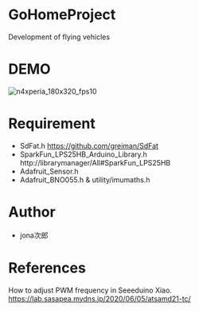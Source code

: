 # GoHomeProject
Development of flying vehicles
# DEMO
![n4xperia_180x320_fps10](https://user-images.githubusercontent.com/79733514/109374602-e3dc7d80-78f9-11eb-9efc-c0545fdd1153.gif)
# Requirement
* SdFat.h https://github.com/greiman/SdFat
* SparkFun_LPS25HB_Arduino_Library.h http://librarymanager/All#SparkFun_LPS25HB
* Adafruit_Sensor.h
* Adafruit_BNO055.h & utility/imumaths.h

# Author 
* jona次郎

# References
How to adjust PWM frequency in Seeeduino Xiao.
https://lab.sasapea.mydns.jp/2020/06/05/atsamd21-tc/

